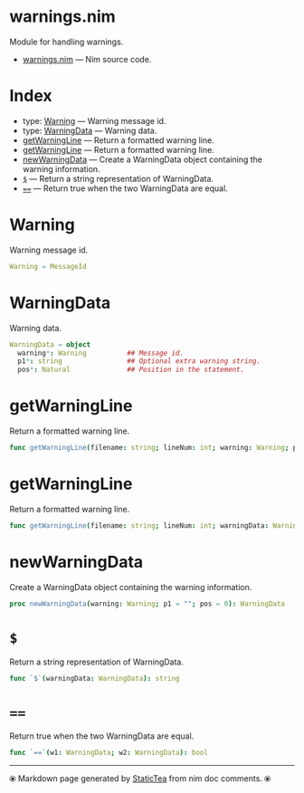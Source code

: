 # warnings.nim

Module for handling warnings.

* [warnings.nim](../src/warnings.nim) &mdash; Nim source code.
# Index

* type: [Warning](#warning) &mdash; Warning message id.
* type: [WarningData](#warningdata) &mdash; Warning data.
* [getWarningLine](#getwarningline) &mdash; Return a formatted warning line.
* [getWarningLine](#getwarningline-1) &mdash; Return a formatted warning line.
* [newWarningData](#newwarningdata) &mdash; Create a WarningData object containing the warning information.
* [`$`](#) &mdash; Return a string representation of WarningData.
* [`==`](#-1) &mdash; Return true when the two WarningData are equal.

# Warning

Warning message id.

```nim
Warning = MessageId
```

# WarningData

Warning data.

```nim
WarningData = object
  warning*: Warning          ## Message id.
  p1*: string                ## Optional extra warning string.
  pos*: Natural              ## Position in the statement.

```

# getWarningLine

Return a formatted warning line.

```nim
func getWarningLine(filename: string; lineNum: int; warning: Warning; p1 = ""): string
```

# getWarningLine

Return a formatted warning line.

```nim
func getWarningLine(filename: string; lineNum: int; warningData: WarningData): string
```

# newWarningData

Create a WarningData object containing the warning information.

```nim
proc newWarningData(warning: Warning; p1 = ""; pos = 0): WarningData
```

# `$`

Return a string representation of WarningData.

```nim
func `$`(warningData: WarningData): string
```

# `==`

Return true when the two WarningData are equal.

```nim
func `==`(w1: WarningData; w2: WarningData): bool
```


---
⦿ Markdown page generated by [StaticTea](https://github.com/flenniken/statictea/) from nim doc comments. ⦿

